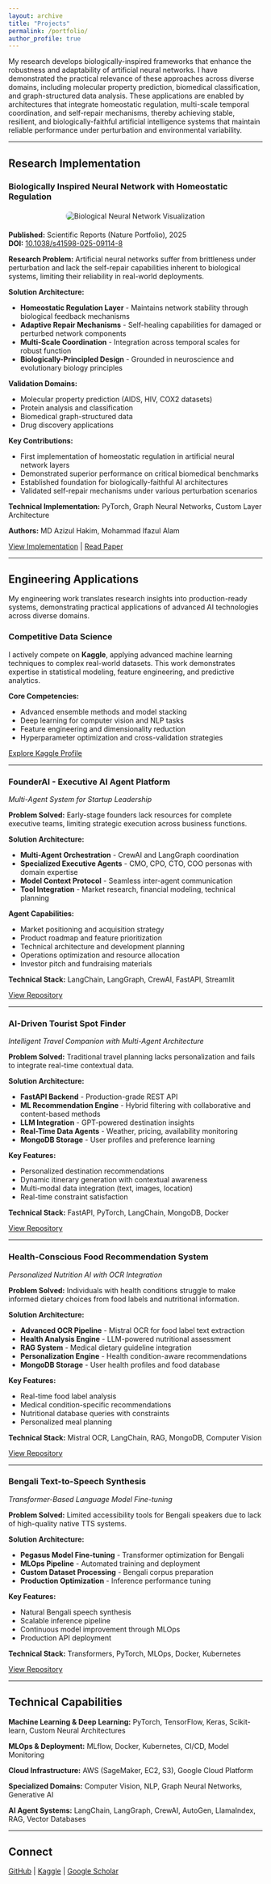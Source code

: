 ```yaml
---
layout: archive
title: "Projects"
permalink: /portfolio/
author_profile: true
---
```


My research develops biologically-inspired frameworks that enhance the robustness and adaptability of artificial neural networks. I have demonstrated the practical relevance of these approaches across diverse domains, including molecular property prediction, biomedical classification, and graph-structured data analysis. These applications are enabled by architectures that integrate homeostatic regulation, multi-scale temporal coordination, and self-repair mechanisms, thereby achieving stable, resilient, and biologically-faithful artificial intelligence systems that maintain reliable performance under perturbation and environmental variability.

---

## Research Implementation

### Biologically Inspired Neural Network with Homeostatic Regulation

<div style="text-align: center; margin: 20px 0;">
  <img src="https://logicsame.github.io/md-hakim.github.io//images/biological_neuron.gif" alt="Biological Neural Network Visualization" style="max-width: 60%; height: auto; border-radius: 8px;">
</div>

**Published:** Scientific Reports (Nature Portfolio), 2025  
**DOI:** [10.1038/s41598-025-09114-8](https://doi.org/10.1038/s41598-025-09114-8)

**Research Problem:** Artificial neural networks suffer from brittleness under perturbation and lack the self-repair capabilities inherent to biological systems, limiting their reliability in real-world deployments.

**Solution Architecture:**
- **Homeostatic Regulation Layer** - Maintains network stability through biological feedback mechanisms
- **Adaptive Repair Mechanisms** - Self-healing capabilities for damaged or perturbed network components
- **Multi-Scale Coordination** - Integration across temporal scales for robust function
- **Biologically-Principled Design** - Grounded in neuroscience and evolutionary biology principles

**Validation Domains:**
- Molecular property prediction (AIDS, HIV, COX2 datasets)
- Protein analysis and classification
- Biomedical graph-structured data
- Drug discovery applications

**Key Contributions:**
- First implementation of homeostatic regulation in artificial neural network layers
- Demonstrated superior performance on critical biomedical benchmarks
- Established foundation for biologically-faithful AI architectures
- Validated self-repair mechanisms under various perturbation scenarios

**Technical Implementation:** PyTorch, Graph Neural Networks, Custom Layer Architecture

**Authors:** MD Azizul Hakim, Mohammad Ifazul Alam

[View Implementation](https://github.com/logicsame/bio-logical-self-healing-neural-system) | [Read Paper](https://doi.org/10.1038/s41598-025-09114-8)

---

## Engineering Applications

My engineering work translates research insights into production-ready systems, demonstrating practical applications of advanced AI technologies across diverse domains.

### Competitive Data Science

I actively compete on **Kaggle**, applying advanced machine learning techniques to complex real-world datasets. This work demonstrates expertise in statistical modeling, feature engineering, and predictive analytics.

**Core Competencies:**
- Advanced ensemble methods and model stacking
- Deep learning for computer vision and NLP tasks
- Feature engineering and dimensionality reduction
- Hyperparameter optimization and cross-validation strategies

[Explore Kaggle Profile](https://www.kaggle.com/hakim11)

---

### FounderAI - Executive AI Agent Platform
*Multi-Agent System for Startup Leadership*

**Problem Solved:** Early-stage founders lack resources for complete executive teams, limiting strategic execution across business functions.

**Solution Architecture:**
- **Multi-Agent Orchestration** - CrewAI and LangGraph coordination
- **Specialized Executive Agents** - CMO, CPO, CTO, COO personas with domain expertise
- **Model Context Protocol** - Seamless inter-agent communication
- **Tool Integration** - Market research, financial modeling, technical planning

**Agent Capabilities:**
- Market positioning and acquisition strategy
- Product roadmap and feature prioritization  
- Technical architecture and development planning
- Operations optimization and resource allocation
- Investor pitch and fundraising materials

**Technical Stack:** LangChain, LangGraph, CrewAI, FastAPI, Streamlit

[View Repository](https://github.com/logicsame/IIUC-Competition)

---

### AI-Driven Tourist Spot Finder
*Intelligent Travel Companion with Multi-Agent Architecture*

**Problem Solved:** Traditional travel planning lacks personalization and fails to integrate real-time contextual data.

**Solution Architecture:**
- **FastAPI Backend** - Production-grade REST API
- **ML Recommendation Engine** - Hybrid filtering with collaborative and content-based methods
- **LLM Integration** - GPT-powered destination insights
- **Real-Time Data Agents** - Weather, pricing, availability monitoring
- **MongoDB Storage** - User profiles and preference learning

**Key Features:**
- Personalized destination recommendations
- Dynamic itinerary generation with contextual awareness
- Multi-modal data integration (text, images, location)
- Real-time constraint satisfaction

**Technical Stack:** FastAPI, PyTorch, LangChain, MongoDB, Docker

[View Repository](https://github.com/logicsame/ai-agent-based-trip-guider-main-file)

---

### Health-Conscious Food Recommendation System
*Personalized Nutrition AI with OCR Integration*

**Problem Solved:** Individuals with health conditions struggle to make informed dietary choices from food labels and nutritional information.

**Solution Architecture:**
- **Advanced OCR Pipeline** - Mistral OCR for food label text extraction
- **Health Analysis Engine** - LLM-powered nutritional assessment
- **RAG System** - Medical dietary guideline integration
- **Personalization Engine** - Health condition-aware recommendations
- **MongoDB Storage** - User health profiles and food database

**Key Features:**
- Real-time food label analysis
- Medical condition-specific recommendations
- Nutritional database queries with constraints
- Personalized meal planning

**Technical Stack:** Mistral OCR, LangChain, RAG, MongoDB, Computer Vision

[View Repository](https://github.com/logicsame/health-recommendation-system)

---

### Bengali Text-to-Speech Synthesis
*Transformer-Based Language Model Fine-tuning*

**Problem Solved:** Limited accessibility tools for Bengali speakers due to lack of high-quality native TTS systems.

**Solution Architecture:**
- **Pegasus Model Fine-tuning** - Transformer optimization for Bengali
- **MLOps Pipeline** - Automated training and deployment
- **Custom Dataset Processing** - Bengali corpus preparation
- **Production Optimization** - Inference performance tuning

**Key Features:**
- Natural Bengali speech synthesis
- Scalable inference pipeline
- Continuous model improvement through MLOps
- Production API deployment

**Technical Stack:** Transformers, PyTorch, MLOps, Docker, Kubernetes

[View Repository](https://github.com/logicsame/train-pegasus-model-on-bengali-text-summarization-using-mlops)

---

## Technical Capabilities

**Machine Learning & Deep Learning:** PyTorch, TensorFlow, Keras, Scikit-learn, Custom Neural Architectures

**MLOps & Deployment:** MLflow, Docker, Kubernetes, CI/CD, Model Monitoring

**Cloud Infrastructure:** AWS (SageMaker, EC2, S3), Google Cloud Platform

**Specialized Domains:** Computer Vision, NLP, Graph Neural Networks, Generative AI

**AI Agent Systems:** LangChain, LangGraph, CrewAI, AutoGen, LlamaIndex, RAG, Vector Databases

---

## Connect

[GitHub](https://github.com/logicsame) | [Kaggle](https://www.kaggle.com/hakim11) | [Google Scholar](https://scholar.google.com/citations?user=jVyIovcAAAAJ&hl=en)